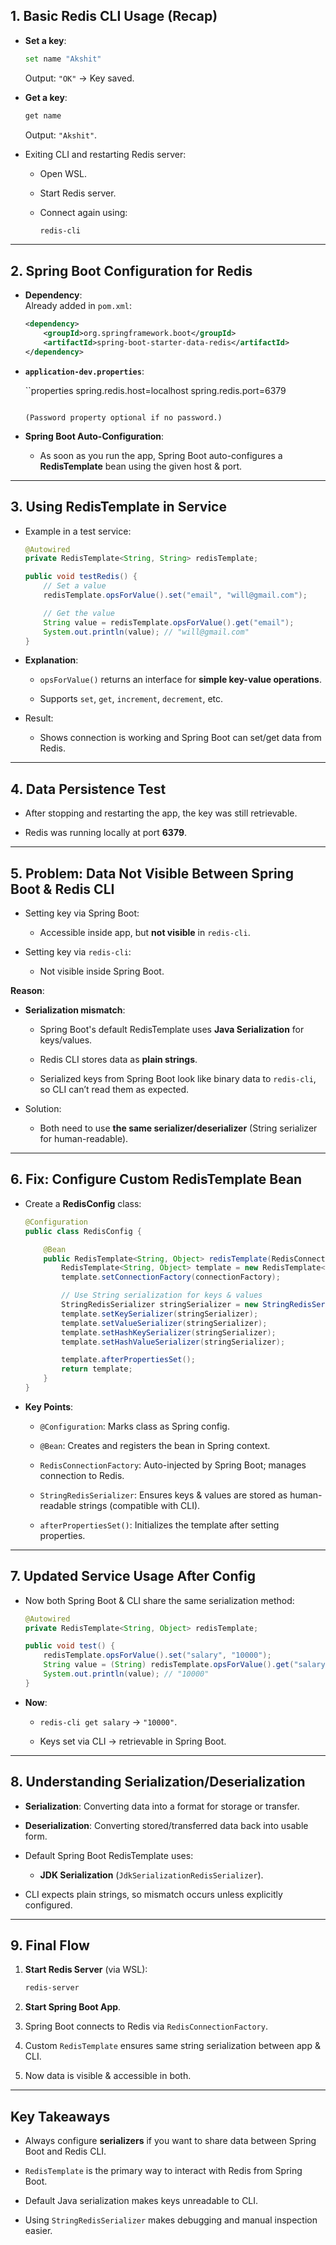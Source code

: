 
## **1. Basic Redis CLI Usage (Recap)**

- **Set a key**:
    
    ```bash
    set name "Akshit"
    ```
    
    Output: `"OK"` → Key saved.
    
- **Get a key**:
    
    ```bash
    get name
    ```
    
    Output: `"Akshit"`.
    
- Exiting CLI and restarting Redis server:
    
    - Open WSL.
        
    - Start Redis server.
        
    - Connect again using:
        
        ```bash
        redis-cli
        ```
        

---

## **2. Spring Boot Configuration for Redis**

- **Dependency**:  
    Already added in `pom.xml`:
    
    ```xml
    <dependency>
        <groupId>org.springframework.boot</groupId>
        <artifactId>spring-boot-starter-data-redis</artifactId>
    </dependency>
    ```
    
- **`application-dev.properties`**:
    
    ``properties
    spring.redis.host=localhost
    spring.redis.port=6379
    ```
    
    (Password property optional if no password.)
    
- **Spring Boot Auto-Configuration**:
    
    - As soon as you run the app, Spring Boot auto-configures a **RedisTemplate** bean using the given host & port.
        

---

## **3. Using RedisTemplate in Service**

- Example in a test service:
    
    ```java
    @Autowired
    private RedisTemplate<String, String> redisTemplate;
    
    public void testRedis() {
        // Set a value
        redisTemplate.opsForValue().set("email", "will@gmail.com");
    
        // Get the value
        String value = redisTemplate.opsForValue().get("email");
        System.out.println(value); // "will@gmail.com"
    }
    ```
    
- **Explanation**:
    
    - `opsForValue()` returns an interface for **simple key-value operations**.
        
    - Supports `set`, `get`, `increment`, `decrement`, etc.
        
- Result:
    
    - Shows connection is working and Spring Boot can set/get data from Redis.
        

---

## **4. Data Persistence Test**

- After stopping and restarting the app, the key was still retrievable.
    
- Redis was running locally at port **6379**.
    

---

## **5. Problem: Data Not Visible Between Spring Boot & Redis CLI**

- Setting key via Spring Boot:
    
    - Accessible inside app, but **not visible** in `redis-cli`.
        
- Setting key via `redis-cli`:
    
    - Not visible inside Spring Boot.
        

**Reason**:

- **Serialization mismatch**:
    
    - Spring Boot's default RedisTemplate uses **Java Serialization** for keys/values.
        
    - Redis CLI stores data as **plain strings**.
        
    - Serialized keys from Spring Boot look like binary data to `redis-cli`, so CLI can’t read them as expected.
        
- Solution:
    
    - Both need to use **the same serializer/deserializer** (String serializer for human-readable).
        

---

## **6. Fix: Configure Custom RedisTemplate Bean**

- Create a **RedisConfig** class:
    
    ```java
    @Configuration
    public class RedisConfig {
    
        @Bean
        public RedisTemplate<String, Object> redisTemplate(RedisConnectionFactory connectionFactory) {
            RedisTemplate<String, Object> template = new RedisTemplate<>();
            template.setConnectionFactory(connectionFactory);
    
            // Use String serialization for keys & values
            StringRedisSerializer stringSerializer = new StringRedisSerializer();
            template.setKeySerializer(stringSerializer);
            template.setValueSerializer(stringSerializer);
            template.setHashKeySerializer(stringSerializer);
            template.setHashValueSerializer(stringSerializer);
    
            template.afterPropertiesSet();
            return template;
        }
    }
    ```
    
- **Key Points**:
    
    - `@Configuration`: Marks class as Spring config.
        
    - `@Bean`: Creates and registers the bean in Spring context.
        
    - `RedisConnectionFactory`: Auto-injected by Spring Boot; manages connection to Redis.
        
    - `StringRedisSerializer`: Ensures keys & values are stored as human-readable strings (compatible with CLI).
        
    - `afterPropertiesSet()`: Initializes the template after setting properties.
        

---

## **7. Updated Service Usage After Config**

- Now both Spring Boot & CLI share the same serialization method:
    
    ```java
    @Autowired
    private RedisTemplate<String, Object> redisTemplate;
    
    public void test() {
        redisTemplate.opsForValue().set("salary", "10000");
        String value = (String) redisTemplate.opsForValue().get("salary");
        System.out.println(value); // "10000"
    }
    ```
    
- **Now**:
    
    - `redis-cli get salary` → `"10000"`.
        
    - Keys set via CLI → retrievable in Spring Boot.
        

---

## **8. Understanding Serialization/Deserialization**

- **Serialization**: Converting data into a format for storage or transfer.
    
- **Deserialization**: Converting stored/transferred data back into usable form.
    
- Default Spring Boot RedisTemplate uses:
    
    - **JDK Serialization** (`JdkSerializationRedisSerializer`).
        
- CLI expects plain strings, so mismatch occurs unless explicitly configured.
    

---

## **9. Final Flow**

1. **Start Redis Server** (via WSL):
    
    ```bash
    redis-server
    ```
    
2. **Start Spring Boot App**.
    
3. Spring Boot connects to Redis via `RedisConnectionFactory`.
    
4. Custom `RedisTemplate` ensures same string serialization between app & CLI.
    
5. Now data is visible & accessible in both.
    

---

## **Key Takeaways**

- Always configure **serializers** if you want to share data between Spring Boot and Redis CLI.
    
- `RedisTemplate` is the primary way to interact with Redis from Spring Boot.
    
- Default Java serialization makes keys unreadable to CLI.
    
- Using `StringRedisSerializer` makes debugging and manual inspection easier.
    